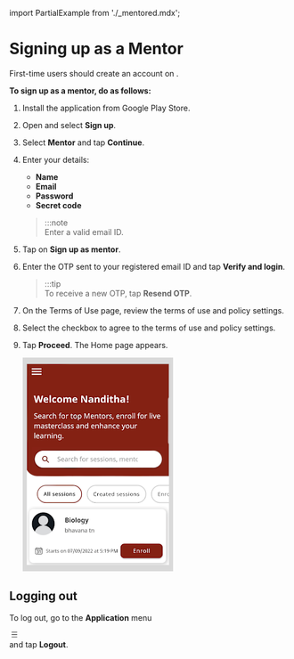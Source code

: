 import PartialExample from './_mentored.mdx';

# Signing up as a Mentor

First-time users should create an account on <PartialExample mentored />.

**To sign up as a mentor, do as follows:**

1.  Install the <PartialExample mentored /> application from Google Play Store.

2.  Open <PartialExample mentored /> and select **Sign up**. 

3.  Select **Mentor** and tap **Continue**.

4.  Enter your details:
    - **Name**
    - **Email**
    - **Password**
    - **Secret code**

    > :::note  
     Enter a valid email ID. 

5. Tap on **Sign up as mentor**.

6.  Enter the OTP sent to your registered email ID and tap **Verify and login**. 
    > :::tip  
    > To receive a new OTP, tap **Resend OTP**.

7.  On the Terms of Use page, review the terms of use and policy settings. 

8. Select the checkbox to agree to the terms of use and policy settings. 

9. Tap **Proceed**. The Home page appears.

    ![homepage](media/mentor-homepage.png)

## Logging out

To log out, go to the **Application** menu <div class="inlineImg">![burger menu icon](media/burgermenu-icon.png) </div> and tap **Logout**.
